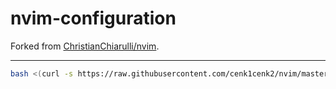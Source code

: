 # nvim-configuration

Forked from [ChristianChiarulli/nvim](https://github.com/ChristianChiarulli/nvim).

---

```bash
bash <(curl -s https://raw.githubusercontent.com/cenk1cenk2/nvim/master/utils/install.sh)
```
